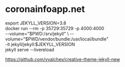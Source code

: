 # coronainfoapp.net


export JEKYLL_VERSION=3.8                                     
docker run --rm -p 35729:35729 -p 4000:4000\
  --volume="$PWD:/srv/jekyll" \
  --volume="$PWD/vendor/bundle:/usr/local/bundle" \
  -it jekyll/jekyll:$JEKYLL_VERSION \
  jekyll serve --livereload


  https://github.com/vvalchev/creative-theme-jekyll-new